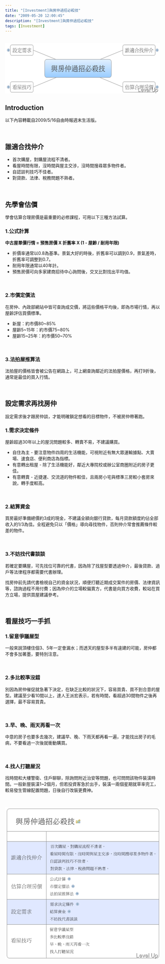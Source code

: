 ```yaml
---
title: "[Investment]與房仲過招必殺技"
date: "2009-05-20 12:00:45"
description: "[Investment]與房仲過招必殺技"
tags: [Investment]
---
```


<h2><img style="border-right-width: 0px; border-top-width: 0px; border-bottom-width: 0px; border-left-width: 0px" border="0" alt="image" width="568" height="165" src="\images\posts\8476\image_thumb.png" /></a></h2><h2>Introduction</h2><p>以下內容轉載自2009/5/16自由時報週末生活版。</p><p> </p><h2>誰適合找仲介</h2><ul><li>首次購屋，對購屋流程不清者。</li><li>看屋時間有限，沒時間與屋主交涉，沒時間搜尋眾多物件者。</li><li>自認談判技巧不佳者。</li><li>對貸款、法律、稅務問題不熟者。</li></ul><p> </p><h2>先學會估價</h2><p>學會估算合理房價是最重要的必修課程，可用以下三種方法試算。</p><h3>1.公式計算</h3><p><strong>中古屋單價行情 = 預售房價 X 折舊率 X (1 - 屋齡 / 耐用年限)</strong></p><ul><li>折價率通常以0.8為基準。景氣大好的時後，折舊率可以調到0.9，景氣差時，折舊率可調整到0.7。</li><li>耐用年限通常以40年計。</li><li>預售房價可向多家建商招待中心詢問後，交叉比對找出平均值。</li></ul><p> </p><h3>2.市價定價法</h3><p>在房仲、內政部網站中皆可查詢成交價，將這些價格平均後，即為市場行情，再以屋齡評估買價標準。</p><ul><li>新屋：約市價80~85%</li><li>屋齡5~15年：約市價75~80%</li><li>屋齡15~25年：約市價50~70%</li></ul><p> </p><h3>3.法拍屋推算法</h3><p>法拍屋的價格皆會被公告在網路上，可上網查詢鄰近的法拍屋價格，再打9折後，通常是最佳的買入行情。</p><p> </p><h2>設定需求再找房仲</h2><p>設定需求後才跟房仲談，才能明確鎖定想看的目標物件，不被房仲帶著跑。</p><h3>1.需求決定條件</h3><p>屋齡超過30年以上的屋況問題較多、轉賣不易，不建議購買。</p><ul><li>自住為主 - 要注意物件四周的生活機能，可視附近有無大眾運輸據點、大賣場、速食店、便利商店為指標。</li><li>有意轉出租屋 - 除了生活機能好，鄰近大專院校或辦公室商圈附近的房子更佳。</li><li>有意轉賣 - 近捷運、交流道的物件較佳，且兩房小宅與標準三房較小套房來說，轉手度較高。</li></ul><p> </p><h3>2.結算資金</h3><p>買房最好準備總價約3成的現金，不建議全額向銀行貸款，每月貸款額度約佔全部收入的1/3為佳。全程避免只以「價格」導向尋找物件，否則仲介常會推薦條件較差的物件。</p><p> </p><h3>3.不妨找代書談談</h3><p>若確定要購屋，可先找位可靠的代書，因為除了找屋型要透過仲介，最後貸款、過戶等法律程序都需要代書辦理。</p><p>找房仲前先請代書檢視自己的資金狀況，順便打聽近期成交案件的房價、法律資訊等，諮詢過程不用付費；因為仲介的立場較偏賣方，代書是向買方收費，較站在買方立場，提供買屋建議參考。</p><p> </p><h2>看屋技巧一手抓 </h2><h3>1.留意爭議屋型</h3><p>一般來說頂樓住個3、5年一定會漏水；而透天的屋型多半有違建的可能，房仲都不會多加著墨，要特別注意。</p><p> </p><h3>2.多比較準沒錯</h3><p>別因為房仲催促就急著下決定，在缺乏比較的狀況下，容易買貴、買不到合意的屋型。建議至少看10間以上，達人王派宏表示，若有時間，看超過30間物件之後再選擇，最不容易買貴。</p><p> </p><h3>3.早、晚、雨天再看一次</h3><p>中意的房子也要多去幾次，建議早、晚、下雨天都再看一遍，才能找出房子的毛病，不要看過一次後就衝動購買。</p><p> </p><h3>4.找人打聽屋況</h3><p>找時間和大樓警衛、住戶聊聊，除詢問附近治安等問題，也可問問該物件裝潢時間。一般新屋裝潢1~2個月，但若投資客急於出手，裝潢一兩個星期就草率完工，較易發生管線配置問題，日後自行改裝更費神。</p><p> </p><p><a href="http://files.dotblogs.com.tw/larrynung/0905/b6a1574ca42a_96F/image_4.png"><img style="border-right-width: 0px; border-top-width: 0px; border-bottom-width: 0px; border-left-width: 0px" border="0" alt="image" width="522" height="495" src="\images\posts\8476\image_thumb_1.png" /></p>
